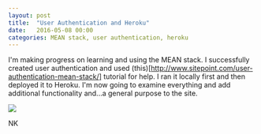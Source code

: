 ```yaml
---
layout: post
title:  "User Authentication and Heroku"
date:   2016-05-08 00:00
categories: MEAN stack, user authentication, heroku
---
```


I'm making progress on learning and using the MEAN stack. I successfully created user authentication and used (this)[http://www.sitepoint.com/user-authentication-mean-stack/] tutorial for help. I ran it locally first and then deployed it to Heroku. I'm now going to examine everything and add additional functionality and...a general purpose to the site. 

<img src="http://www.khasachi.com/images/user_auth"/>

NK